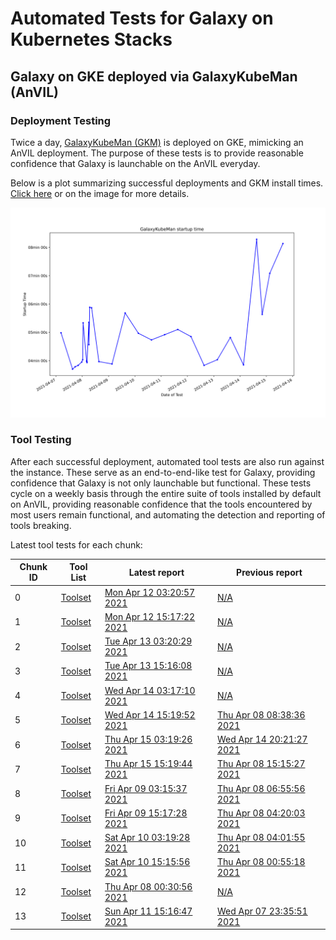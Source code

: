 # Automated Tests for Galaxy on Kubernetes Stacks
## Galaxy on GKE deployed via GalaxyKubeMan (AnVIL)
### Deployment Testing
Twice a day, [GalaxyKubeMan (GKM)](https://github.com/galaxyproject/galaxykubeman-helm) is deployed on GKE, mimicking an AnVIL deployment. The purpose of these tests is to provide reasonable confidence that Galaxy is launchable on the AnVIL everyday.

Below is a plot summarizing successful deployments and GKM install times.
<a href="https://htmlpreview.github.io/?https://github.com/almahmoud/anvil-misc/blob/master/reports/anvil/deployments.html">Click here</a> or on the image for more details.

<a href="https://htmlpreview.github.io/?https://github.com/almahmoud/anvil-misc/blob/master/reports/anvil/deployments.html"><img src="reports/anvil/deployments.svg" /></a>

### Tool Testing
After each successful deployment, automated tool tests are also run against the instance. These serve as an end-to-end-like test for Galaxy, providing confidence that Galaxy is not only launchable but functional. These tests cycle on a weekly basis through the entire suite of tools installed by default on AnVIL, providing reasonable confidence that the tools encountered by most users remain functional, and automating the detection and reporting of tools breaking.

Latest tool tests for each chunk:

<table id="anviltools"><thead><tr><th>Chunk ID</th><th>Tool List</th><th>Latest report</th><th>Previous report</th></tr></thead><tbody><tr><td>0</td><td><a href="https://github.com/almahmoud/anvil-misc/blob/master/reports/anvil/tool-tests/gxy-auto-04-12-03-08-47/tools.yaml">Toolset</a></td><td><a href="https://htmlpreview.github.io/?https://github.com/almahmoud/anvil-misc/blob/master/reports/anvil/tool-tests/gxy-auto-04-12-03-08-47/results.html">Mon Apr 12 03:20:57 2021</a></td><td><a href="N/A">N/A</a></td></tr><tr><td>1</td><td><a href="https://github.com/almahmoud/anvil-misc/blob/master/reports/anvil/tool-tests/gxy-auto-04-12-15-05-28/tools.yaml">Toolset</a></td><td><a href="https://htmlpreview.github.io/?https://github.com/almahmoud/anvil-misc/blob/master/reports/anvil/tool-tests/gxy-auto-04-12-15-05-28/results.html">Mon Apr 12 15:17:22 2021</a></td><td><a href="N/A">N/A</a></td></tr><tr><td>2</td><td><a href="https://github.com/almahmoud/anvil-misc/blob/master/reports/anvil/tool-tests/gxy-auto-04-13-03-09-06/tools.yaml">Toolset</a></td><td><a href="https://htmlpreview.github.io/?https://github.com/almahmoud/anvil-misc/blob/master/reports/anvil/tool-tests/gxy-auto-04-13-03-09-06/results.html">Tue Apr 13 03:20:29 2021</a></td><td><a href="N/A">N/A</a></td></tr><tr><td>3</td><td><a href="https://github.com/almahmoud/anvil-misc/blob/master/reports/anvil/tool-tests/gxy-auto-04-13-15-03-40/tools.yaml">Toolset</a></td><td><a href="https://htmlpreview.github.io/?https://github.com/almahmoud/anvil-misc/blob/master/reports/anvil/tool-tests/gxy-auto-04-13-15-03-40/results.html">Tue Apr 13 15:16:08 2021</a></td><td><a href="N/A">N/A</a></td></tr><tr><td>4</td><td><a href="https://github.com/almahmoud/anvil-misc/blob/master/reports/anvil/tool-tests/gxy-auto-04-14-03-05-41/tools.yaml">Toolset</a></td><td><a href="https://htmlpreview.github.io/?https://github.com/almahmoud/anvil-misc/blob/master/reports/anvil/tool-tests/gxy-auto-04-14-03-05-41/results.html">Wed Apr 14 03:17:10 2021</a></td><td><a href="N/A">N/A</a></td></tr><tr><td>5</td><td><a href="https://github.com/almahmoud/anvil-misc/blob/master/reports/anvil/tool-tests/gxy-auto-04-14-15-03-47/tools.yaml">Toolset</a></td><td><a href="https://htmlpreview.github.io/?https://github.com/almahmoud/anvil-misc/blob/master/reports/anvil/tool-tests/gxy-auto-04-14-15-03-47/results.html">Wed Apr 14 15:19:52 2021</a></td><td><a href="https://htmlpreview.github.io/?https://github.com/almahmoud/anvil-misc/blob/master/reports/anvil/tool-tests/gxy-auto-04-08-08-24-47/results.html">Thu Apr 08 08:38:36 2021</a></td></tr><tr><td>6</td><td><a href="https://github.com/almahmoud/anvil-misc/blob/master/reports/anvil/tool-tests/gxy-auto-04-15-03-04-50/tools.yaml">Toolset</a></td><td><a href="https://htmlpreview.github.io/?https://github.com/almahmoud/anvil-misc/blob/master/reports/anvil/tool-tests/gxy-auto-04-15-03-04-50/results.html">Thu Apr 15 03:19:26 2021</a></td><td><a href="https://htmlpreview.github.io/?https://github.com/almahmoud/anvil-misc/blob/master/reports/anvil/tool-tests/gxy-auto-04-14-20-09-02/results.html">Wed Apr 14 20:21:27 2021</a></td></tr><tr><td>7</td><td><a href="https://github.com/almahmoud/anvil-misc/blob/master/reports/anvil/tool-tests/gxy-auto-04-15-15-03-34/tools.yaml">Toolset</a></td><td><a href="https://htmlpreview.github.io/?https://github.com/almahmoud/anvil-misc/blob/master/reports/anvil/tool-tests/gxy-auto-04-15-15-03-34/results.html">Thu Apr 15 15:19:44 2021</a></td><td><a href="https://htmlpreview.github.io/?https://github.com/almahmoud/anvil-misc/blob/master/reports/anvil/tool-tests/gxy-auto-04-08-15-03-39/results.html">Thu Apr 08 15:15:27 2021</a></td></tr><tr><td>8</td><td><a href="https://github.com/almahmoud/anvil-misc/blob/master/reports/anvil/tool-tests/gxy-auto-04-09-03-03-47/tools.yaml">Toolset</a></td><td><a href="https://htmlpreview.github.io/?https://github.com/almahmoud/anvil-misc/blob/master/reports/anvil/tool-tests/gxy-auto-04-09-03-03-47/results.html">Fri Apr 09 03:15:37 2021</a></td><td><a href="https://htmlpreview.github.io/?https://github.com/almahmoud/anvil-misc/blob/master/reports/anvil/tool-tests/gxy-auto-04-08-06-42-34/results.html">Thu Apr 08 06:55:56 2021</a></td></tr><tr><td>9</td><td><a href="https://github.com/almahmoud/anvil-misc/blob/master/reports/anvil/tool-tests/gxy-auto-04-09-15-03-32/tools.yaml">Toolset</a></td><td><a href="https://htmlpreview.github.io/?https://github.com/almahmoud/anvil-misc/blob/master/reports/anvil/tool-tests/gxy-auto-04-09-15-03-32/results.html">Fri Apr 09 15:17:28 2021</a></td><td><a href="https://htmlpreview.github.io/?https://github.com/almahmoud/anvil-misc/blob/master/reports/anvil/tool-tests/gxy-auto-04-08-04-08-15/results.html">Thu Apr 08 04:20:03 2021</a></td></tr><tr><td>10</td><td><a href="https://github.com/almahmoud/anvil-misc/blob/master/reports/anvil/tool-tests/gxy-auto-04-10-03-06-22/tools.yaml">Toolset</a></td><td><a href="https://htmlpreview.github.io/?https://github.com/almahmoud/anvil-misc/blob/master/reports/anvil/tool-tests/gxy-auto-04-10-03-06-22/results.html">Sat Apr 10 03:19:28 2021</a></td><td><a href="https://htmlpreview.github.io/?https://github.com/almahmoud/anvil-misc/blob/master/reports/anvil/tool-tests/gxy-auto-04-08-03-50-28/results.html">Thu Apr 08 04:01:55 2021</a></td></tr><tr><td>11</td><td><a href="https://github.com/almahmoud/anvil-misc/blob/master/reports/anvil/tool-tests/gxy-auto-04-10-15-03-42/tools.yaml">Toolset</a></td><td><a href="https://htmlpreview.github.io/?https://github.com/almahmoud/anvil-misc/blob/master/reports/anvil/tool-tests/gxy-auto-04-10-15-03-42/results.html">Sat Apr 10 15:15:56 2021</a></td><td><a href="https://htmlpreview.github.io/?https://github.com/almahmoud/anvil-misc/blob/master/reports/anvil/tool-tests/gxy-auto-04-08-00-42-57/results.html">Thu Apr 08 00:55:18 2021</a></td></tr><tr><td>12</td><td><a href="https://github.com/almahmoud/anvil-misc/blob/master/reports/anvil/tool-tests/gxy-auto-04-08-00-19-13/tools.yaml">Toolset</a></td><td><a href="https://htmlpreview.github.io/?https://github.com/almahmoud/anvil-misc/blob/master/reports/anvil/tool-tests/gxy-auto-04-08-00-19-13/results.html">Thu Apr 08 00:30:56 2021</a></td><td><a href="N/A">N/A</a></td></tr><tr><td>13</td><td><a href="https://github.com/almahmoud/anvil-misc/blob/master/reports/anvil/tool-tests/gxy-auto-04-11-15-03-35/tools.yaml">Toolset</a></td><td><a href="https://htmlpreview.github.io/?https://github.com/almahmoud/anvil-misc/blob/master/reports/anvil/tool-tests/gxy-auto-04-11-15-03-35/results.html">Sun Apr 11 15:16:47 2021</a></td><td><a href="https://htmlpreview.github.io/?https://github.com/almahmoud/anvil-misc/blob/master/reports/anvil/tool-tests/gxy-auto-04-07-23-23-53/results.html">Wed Apr 07 23:35:51 2021</a></td></tr></tbody></table>
